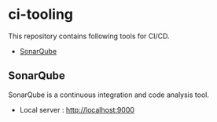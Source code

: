 # ci-tooling
This repository contains following tools for CI/CD.
* [SonarQube](https://www.sonarqube.org/)

## SonarQube
SonarQube is a continuous integration and code analysis tool.
* Local server : [http://localhost:9000](http://localhost:9000)
